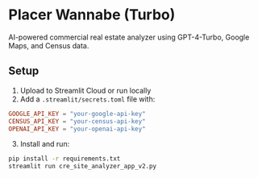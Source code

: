 
# Placer Wannabe (Turbo)

AI-powered commercial real estate analyzer using GPT-4-Turbo, Google Maps, and Census data.

## Setup

1. Upload to Streamlit Cloud or run locally
2. Add a `.streamlit/secrets.toml` file with:

```toml
GOOGLE_API_KEY = "your-google-api-key"
CENSUS_API_KEY = "your-census-api-key"
OPENAI_API_KEY = "your-openai-api-key"
```

3. Install and run:

```bash
pip install -r requirements.txt
streamlit run cre_site_analyzer_app_v2.py
```
